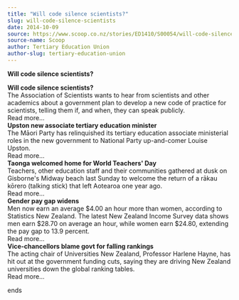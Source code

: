 ```yaml
---
title: "Will code silence scientists?"
slug: will-code-silence-scientists
date: 2014-10-09
source: https://www.scoop.co.nz/stories/ED1410/S00054/will-code-silence-scientists.htm
source-name: Scoop
author: Tertiary Education Union
author-slug: tertiary-education-union
---
```


<p><strong>Will code silence
scientists?</strong></p>

<p><strong>Will code
silence scientists?</strong><br>The Association of
Scientists wants to hear from scientists and other academics
about a government plan to develop a new code of practice
for scientists, telling them if, and when, they can speak
publicly.<br>Read more…<br><strong>Upston new associate
tertiary education minister</strong><br>The Māori Party has
relinquished its tertiary education associate ministerial
roles in the new government to National Party up-and-comer
Louise Upston.<br>Read more…<br><strong>Taonga welcomed home for
World Teachers' Day</strong><br>Teachers, other education
staff and their communities gathered at dusk on Gisborne's
Midway beach last Sunday to welcome the return of a rākau
kōrero (talking stick) that left Aotearoa one year
ago.<br>Read more…<br><strong>Gender pay gap
widens</strong><br>Men now earn an average $4.00 an hour
more than women, according to Statistics New Zealand. The
latest New Zealand Income Survey data shows men earn $28.70
on average an hour, while women earn $24.80, extending the
pay gap to 13.9 percent.<br>Read more…<br><strong>Vice-chancellors blame govt
for falling rankings</strong><br>The acting chair of
Universities New Zealand, Professor Harlene Hayne, has hit
out at the government funding cuts, saying they are driving
New Zealand universities down the global ranking
tables.<br>Read more…</p>

<p>ends</p>

